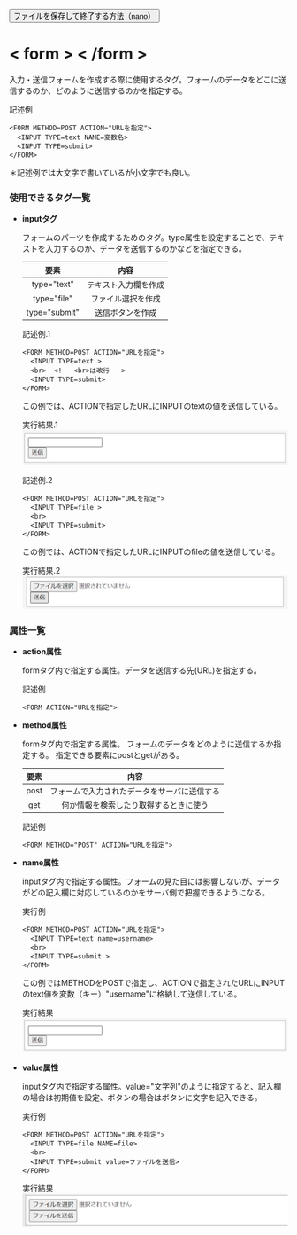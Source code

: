 <button type="button" onclick="window.location.href='https://b2211590.github.io/kaitaishinsho/command/nano'">ファイルを保存して終了する方法（nano）</button>

# < form > < /form >

入力・送信フォームを作成する際に使用するタグ。フォームのデータをどこに送信するのか、どのように送信するのかを指定する。


  記述例 [](変更しない)
  
  ```
  <FORM METHOD=POST ACTION="URLを指定">
    <INPUT TYPE=text NAME=変数名> 
    <INPUT TYPE=submit> 
  </FORM>
  ```
  ＊記述例では大文字で書いているが小文字でも良い。

### 使用できるタグ一覧

- **inputタグ** 
    
  フォームのパーツを作成するためのタグ。type属性を設定することで、テキストを入力するのか、データを送信するのかなどを指定できる。
  
  | 要素 | 内容 |
  | :---: | :---: |
  |type="text"|テキスト入力欄を作成|
  |type="file"|ファイル選択を作成|
  |type="submit"|送信ボタンを作成|
  


  記述例.1　[](変更しない)
  
  ```
  <FORM METHOD=POST ACTION="URLを指定">
    <INPUT TYPE=text >
    <br>  <!-- <br>は改行 -->
    <INPUT TYPE=submit>
  </FORM>
  ```
  この例では、ACTIONで指定したURLにINPUTのtextの値を送信している。
  <br>


  実行結果.1　[](変更しない)
  ![](../nakanishi/form1.png)
  <br>
 

  記述例.2　[](変更しない)
  
  
  ```
  <FORM METHOD=POST ACTION="URLを指定">
    <INPUT TYPE=file >
    <br>
    <INPUT TYPE=submit>
  </FORM>
  ```
  この例では、ACTIONで指定したURLにINPUTのfileの値を送信している。
  <br>


  実行結果.2　[](変更しない)
  ![](../nakanishi/form2.png)
  <br>

### 属性一覧


- **action属性**
  
  formタグ内で指定する属性。データを送信する先(URL)を指定する。

  記述例 [](変更しない)
  
  ```
  <FORM ACTION="URLを指定">
  ```

- **method属性** 
  
  formタグ内で指定する属性。
  フォームのデータをどのように送信するか指定する。
  指定できる要素にpostとgetがある。

  | 要素 | 内容 |
  | :---: | :---: |
  | post | フォームで入力されたデータをサーバに送信する |
  | get | 何か情報を検索したり取得するときに使う |
  
  記述例　[](変更しない)
  
  ```
  <FORM METHOD="POST" ACTION="URLを指定">
  ```


  


- **name属性** 
    
  inputタグ内で指定する属性。フォームの見た目には影響しないが、データがどの記入欄に対応しているのかをサーバ側で把握できるようになる。
  
  実行例　[](変更しない)
  
  ```
  <FORM METHOD=POST ACTION="URLを指定">
    <INPUT TYPE=text name=username> 
    <br>
    <INPUT TYPE=submit > 
  </FORM>
  ```
  この例ではMETHODをPOSTで指定し、ACTIONで指定されたURLにINPUTのtext値を変数（キー）"username"に格納して送信している。


  実行結果　[](変更しない)
  ![](../nakanishi/form1.png)
  <br>

- **value属性** 
  
  inputタグ内で指定する属性。value="文字列"のように指定すると、記入欄の場合は初期値を設定、ボタンの場合はボタンに文字を記入できる。
  
  
  実行例　[](変更しない)
  
  ```
  <FORM METHOD=POST ACTION="URLを指定">
    <INPUT TYPE=file NAME=file> 
    <br>
    <INPUT TYPE=submit value=ファイルを送信> 
  </FORM>
  ```


  実行結果　[](変更しない)
  ![](../nakanishi/form3.png)




